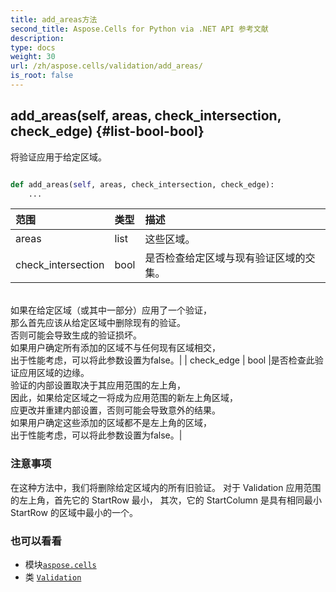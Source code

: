 ```yaml
---
title: add_areas方法
second_title: Aspose.Cells for Python via .NET API 参考文献
description:
type: docs
weight: 30
url: /zh/aspose.cells/validation/add_areas/
is_root: false
---
```

##  add_areas(self, areas, check_intersection, check_edge) {#list-bool-bool}
将验证应用于给定区域。



```python

def add_areas(self, areas, check_intersection, check_edge):
    ...
```


|范围|类型|描述|
| :- | :- | :- |
| areas | list |这些区域。|
| check_intersection | bool |是否检查给定区域与现有验证区域的交集。<br/>如果在给定区域（或其中一部分）应用了一个验证，<br/>那么首先应该从给定区域中删除现有的验证。<br/>否则可能会导致生成的验证损坏。<br/>如果用户确定所有添加的区域不与任何现有区域相交，<br/>出于性能考虑，可以将此参数设置为false。|
| check_edge | bool |是否检查此验证应用区域的边缘。<br/>验证的内部设置取决于其应用范围的左上角，<br/>因此，如果给定区域之一将成为应用范围的新左上角区域，<br/>应更改并重建内部设置，否则可能会导致意外的结果。<br/>如果用户确定这些添加的区域都不是左上角的区域，<br/>出于性能考虑，可以将此参数设置为false。|
### 注意事项

在这种方法中，我们将删除给定区域内的所有旧验证。
对于 Validation 应用范围的左上角，首先它的 StartRow 最小，
其次，它的 StartColumn 是具有相同最小 StartRow 的区域中最小的一个。


### 也可以看看
* 模块[`aspose.cells`](../../)
* 类 [`Validation`](/cells/python-net/zh/aspose.cells/validation)
